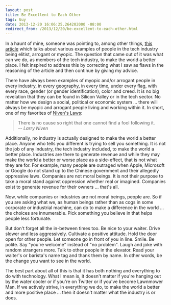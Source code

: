 ```yaml
---
layout: post
title: Be Excellent to Each Other
tags: Guy
date: 2013-12-20 16:06:25.264202000 -08:00
redirect_from: /2013/12/20/be-excellent-to-each-other.html
---
```


In a haunt of mine, someone was pointing to, among other things, [this article](http://www.businessinsider.com/silicon-valley-arrogance-bubble-2013-12) which talks about various examples of people in the tech industry being elitist, arrogant or myopic. The question that came out of it was what can we do, as members of the tech industry, to make the world a better place. I felt inspired to address this by correcting what I saw as flaws in the reasoning of the article and then continue by giving my advice.

There have always been examples of myopic and/or arrogant people in every industry, in every geography, in every time, under every flag, with every race, gender (or gender identification), color and creed. It is no big revelation that they can be found in Silicon Valley or in the tech sector. No matter how we design a social, political or economic system ... there will always be myopic and arrogant people living and working within it. In short, one of my favorites of [Niven's Laws](https://en.wikipedia.org/wiki/Niven%27s_laws):

> There is no cause so right that one cannot find a fool following it.<br />
> -- *Larry Niven*

Additionally, no industry is actually designed to make the world a better place. Anyone who tells you different is trying to sell you something. It is not the job of any industry, the tech industry included, to make the world a better place. Industries are there to generate revenue and while they may make the world a better or worse place as a side-effect, that is not what they are for. For example, many people are outraged when Apple, Microsoft or Google do not stand up to the Chinese government and their allegedly oppressive laws. Companies are not moral beings. It is not their purpose to take a moral stand against oppression whether real or imagined. Companies exist to generate revenue for their owners ... that's all.

Now, while companies or industries are not moral beings, people are. So if you are asking what we, as human beings rather than as cogs in some corporate or industrial machine, can do to make a difference in the world ... the choices are innumerable. Pick something you believe in that helps people less fortunate.

But don't forget all the in-between times too. Be nice to your waiter. Drive slower and less aggressively. Cultivate a positive attitude. Hold the door open for other people. Let someone go in front of you in line. Smile. Be polite. Say "you're welcome" instead of "no problem". Laugh and joke with random strangers more. Talk to other people in the elevator. Read your waiter's or barista's name tag and thank them by name. In other words, be the change you want to see in the world.

The best part about all of this is that it has both nothing and everything to do with technology. What I mean is, it doesn't matter if you're hanging out by the water cooler or if you're on Twitter or if you've become Lawnmower Man. If we actively strive, in everything we do, to make the world a better and more positive place ... then it doesn't matter what the industry is or does.
